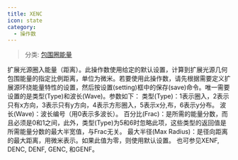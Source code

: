 ```yaml
---
title: XENC
icon: state
category:
  - 操作数
---
```


> 分类: [包围圈能量](/hb/operands/131/890/  "Zemax 操作数 包围圈能量")

扩展光源圈入能量（距离）。此操作数使用给定的默认设置，计算到扩展光源几何包围能量的指定比例距离，单位为微米。若要使用此操作数，请先根据需要定义扩展源环绕能量特性的设置，然后按设置(setting)框中的保存(save)命令。唯一需要设置的是类型(Type)和波长(Wave)。参数如下： 
类型(Type)：1表示圈入，2表示只有x方向，3表示只有y方向，4表示方形圈入，5表示x分,布，6表示y分布。 
波长(Wave)：波长编号（用0表示多波长）。 
百分比(Frac)：是所需的能量分数，而且必须是0和1之间，此外，类型(Type)为5和6时忽略此项，这些类型的返回值是所需能量分数的最大半宽值，与Frac无关。 
最大半径(Max Radius)：是径向距离的最大距离，用微米表示。如果此值为零，则使用默认设置。 
也可参见XENF, DENC, DENF, GENC, 和GENF。